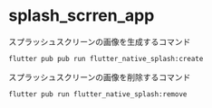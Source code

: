 # splash_scrren_app

スプラッシュスクリーンの画像を生成するコマンド
```bash
flutter pub pub run flutter_native_splash:create
```

スプラッシュスクリーンの画像を削除するコマンド
```bash
flutter pub run flutter_native_splash:remove
```